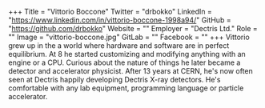+++
Title = "Vittorio Boccone"
Twitter = "drbokko"
LinkedIn = "https://www.linkedin.com/in/vittorio-boccone-1998a94/"
GitHub = "https://github.com/drbokko"
Website = ""
Employer = "Dectris Ltd."
Role = ""
Image = "vittorio-boccone.jpg"
GitLab = ""
Facebook = ""
+++
Vittorio grew up in the a world where hardware and software are in perfect equilibrium. At 8 he started customizing and modifying anything with an engine or a CPU. Curious about the nature of things he later became a detector and accelerator physicist. After 13 years at CERN, he&#39;s now often seen at Dectris happily developing Dectris X-ray detectors. He&#39;s comfortable with any lab equipment, programming language or particle accelerator.